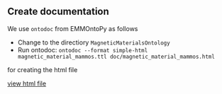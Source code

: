 ## Create documentation 

We use `ontodoc` from EMMOntoPy  as follows

* Change to the directiory `MagneticMaterialsOntology`
* Run ontodoc: `ontodoc --format simple-html magnetic_material_mammos.ttl doc/magnetic_material_mammos.html`  

for creating the html file

[view html file](https://raw.githack.com/MaMMoS-project/MagneticMaterialsOntology/6ecc38a2fb5cbd122ceb1ec6bf3694005d64095a/doc/magnetic_materials_mammos.html)
